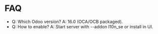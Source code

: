 # FAQ

- Q: Which Odoo version? A: 16.0 (OCA/OCB packaged).
- Q: How to enable? A: Start server with --addon l10n_se or install in UI.
